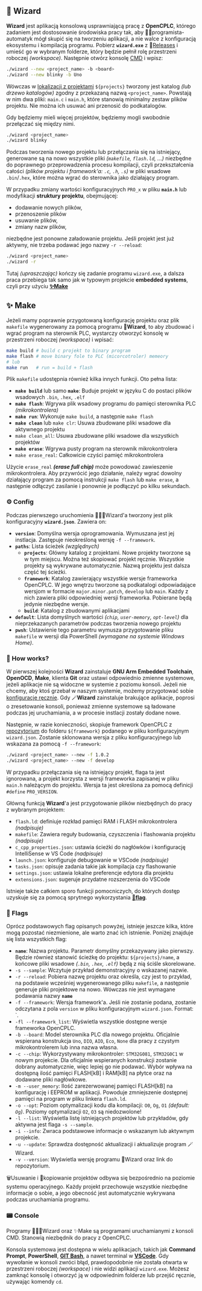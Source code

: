 ## 🔮 Wizard

**Wizard** jest aplikacją konsolową usprawniającą pracę z **OpenCPLC**, którego zadaniem jest dostosowanie środowiska pracy tak, aby 👨‍💻programista-automatyk mógł skupić się na tworzeniu aplikacji, a nie walce z konfiguracją ekosystemu i kompilacją programu. Pobierz **`wizard.exe`** z 🚀[Releases](https://github.com/OpenCPLC/Wizard/releases) i umieść go w wybranym folderze, który będzie pełnił rolę przestrzeni roboczej _(workspace)_. Następnie otwórz konsolę [CMD](#-console) i wpisz:

```bash
./wizard --new <project_name> -b <board>
./wizard --new blinky -b Uno
```

Wówczas w [lokalizacji z projektami](#️-config) `${projects}` tworzony jest katalog _(lub drzewo katalogów)_ zgodny z przekazaną nazwą `<project_name>`. Powstają w nim dwa pliki: `main.c` i `main.h`, które stanowią minimalny zestaw plików projektu. Nie można ich usuwać ani przenosić do podkatalogów.

Gdy będziemy mieli więcej projektów, będziemy mogli swobodnie przełączać się między nimi.

```bash
./wizard <project_name>
./wizard blinky
```

Podczas tworzenia nowego projektu lub przełączania się na istniejący, generowane są na nowo wszystkie pliki _(`makefile`, `flash.ld`, ...)_ niezbędne do poprawnego przeprowadzenia procesu kompilacji, czyli przekształcenia całości _(plików projektu i framework'a: `.c`, `.h`, `.s`)_ w pliki wsadowe `.bin`/`.hex`, które można wgrać do sterownika jako działający program.

W przypadku zmiany wartości konfiguracyjnych `PRO_x` w pliku **`main.h`** lub modyfikacji **struktury projektu**, obejmującej:

- dodawanie nowych plików,
- przenoszenie plików
- usuwanie plików,
- zmiany nazw plików,

niezbędne jest ponowne załadowanie projektu. Jeśli projekt jest już aktywny, nie trzeba podawać jego nazwy `-r --reload`:

```bash
./wizard <project_name>
./wizard -r
```

Tutaj _(upraszczając)_ kończy się zadanie programu `wizard.exe`, a dalsza praca przebiega tak samo jak w typowym projekcie **embedded systems**, czyli przy użyciu [**✨Make**](#-make)

## ✨ Make

Jeżeli mamy poprawnie przygotowaną konfigurację projektu oraz plik `makefile` wygenerowany za pomocą programu 🔮**Wizard**, to aby zbudować i wgrać program na sterownik PLC, wystarczy otworzyć konsolę w przestrzeni roboczej _(workspace)_ i wpisać:

```bash
make build # build c projekt to binary program
make flash # move binary fole to PLC (micorcotroler) memeory
# lub
make run   # run = build + flash
```

Plik `makefile` udostępnia również kilka innych funkcji. Oto pełna lista:

- **`make build`** lub samo **`make`**: Buduje projekt w języku C do postaci plików wsadowych `.bin`, `.hex`, `.elf`
- **`make flash`**: Wgrywa plik wsadowy programu do pamięci sterownika PLC _(mikrokontrolera)_
- **`make run`**: Wykonuje `make build`, a następnie `make flash`
- **`make clean`** lub `make clr`: Usuwa zbudowane pliki wsadowe dla aktywnego projektu
- `make clean_all`: Usuwa zbudowane pliki wsadowe dla wszystkich projektów
- **`make erase`**: Wgrywa pusty program na sterownik mikrokontrolera
- `make erase_real`: Całkowicie czyści pamięć mikrokontrolera

Użycie `erase_real` **_(erase full chip)_** może powodować zawieszenie mikrokontrolera. Aby przywrócić jego działanie, należy wgrać dowolny działający program za pomocą instrukcji `make flash` lub `make erase`, a następnie odłączyć zasilanie i ponownie je podłączyć po kilku sekundach.

### ⚙️ Config

Podczas pierwszego uruchomienia 🧙🏼‍♂️Wizard'a tworzony jest plik konfiguracyjny **`wizard.json`**. Zawiera on:

- **`version`**: Domyślna wersja oprogramowania. Wymuszana jest jej instlacja. Zastępuje nieokreśloną wersję `-f --framework`.
- **`paths`**: Lista ścieżek _(względnych)_
  - **`projects`**: Główny katalog z projektami. Nowe projekty tworzone są w tym miejscu. Można też skopiować projekt ręcznie. Wszystkie projekty są wykrywane automatycznie. Nazwą projektu jest dalsza część tej ścieżki.
  - **`framework`**: Katalog zawierający wszystkie wersje frameworka OpenCPLC. W jego wnętrzu tworzone są podkatalogi odpowiadające wersjom w formacie `major.minor.patch`, `develop` lub `main`. Każdy z nich zawiera pliki odpowiedniej wersji frameworka. Pobierane będą jedynie niezbędne wersje.
  - **`build`**: Katalog z zbudowanymi aplikacjami
- **`default`**: Lista domyślnych wartości _(`chip`, `user-memory`, `opt-level`)_ dla nieprzekazanych parametrów podczas tworzenia nowego projektu 
- **`pwsh`**: Ustawienie tego parametru wymusza przygotowanie pliku `makefile` w wersji dla PowerShell _(wymagane na systemie Windows Home)_.

### 🤔 How works?

W pierwszej kolejności **Wizard** zainstaluje **GNU Arm Embedded Toolchain**, **OpenOCD**, **Make**, klienta **Git** oraz ustawi odpowiednio zmienne systemowe, jeżeli aplikacje nie są widoczne w systemie z poziomu konsoli. Jeżeli nie chcemy, aby ktoś grzebał w naszym systemie, możemy przygotować sobie [konfiguracje ręcznie](self-install.md). Gdy 🪄**Wizard** zainstaluje brakujące aplikacje, poprosi o zresetowanie konsoli, ponieważ zmienne systemowe są ładowane podczas jej uruchamiania, a w procesie instlacji zostały dodane nowe.

Następnie, w razie konieczności, skopiuje framework OpenCPLC z [repozytorium](https://github.com/OpenCPLC/Framework) do folderu `${framework}` podanego w pliku konfiguracyjnym `wizard.json`. Zostanie sklonowana wersja z pliku konfiguracyjnego lub wskazana za pomocą `-f --framework`:

```bash
./wizard <project_name> --new -f 1.0.2
./wizard <project_name> --new -f develop
```

W przypadku przełączania się na istniejący projekt, flaga ta jest ignorowana, a projekt korzysta z wersji frameworka zapisanej w pliku `main.h` należącym do projektu. Wersja ta jest określona za pomocą definicji `#define` `PRO_VERSION`.

Główną funkcją **Wizard**'a jest przygotowanie plików niezbędnych do pracy z wybranym projektem:

- `flash.ld`: definiuje rozkład pamięci RAM i FLASH mikrokontrolera _(nadpisuje)_
- `makefile`: Zawiera reguły budowania, czyszczenia i flashowania projektu _(nadpisuje)_
- `c_cpp_properties.json`: ustawia ścieżki do nagłówków i konfigurację IntelliSense w VS Code _(nadpisuje)_
- `launch.json`: konfiguruje debugowanie w VSCode _(nadpisuje)_
- `tasks.json`: opisuje zadania takie jak kompilacja czy flashowanie
- `settings.json`: ustawia lokalne preferencje edytora dla projektu
- `extensions.json`: sugeruje przydatne rozszerzenia do VSCode

Istnieje także całkiem sporo funkcji pomocniczych, do których dostęp uzyskuje się za pomocą sprytnego wykorzystania [**🚩flag**](#-flags).

### 🚩 Flags

Oprócz podstawowych flag opisanych powyżej, istnieje jeszcze kilka, które mogą pozostać niezmienione, ale warto znać ich istnienie. Poniżej znajduje się lista wszystkich flag:

- **`name`**: Nazwa projektu. Parametr domyślny przekazywany jako pierwszy. Będzie również stanowić ścieżkę do projektu: `${projects}/name`, a końcowe pliki wsadowe _(`.bin`, `.hex`, `.elf`)_ będą z nią ściśle skorelowane.
- `-s --sample`: Wczytuje przykład demonstracyjny o wskazanej nazwie. 
- `-r --reload`: Pobiera nazwę projektu oraz określa, czy jest to przykład, na podstawie wcześniej wygenerowanego pliku `makefile`, a następnie generuje pliki projektowe na nowo. Wówczas nie jest wymagane podawania nazwy **`name`**
- `-f --framework`: Wersja framework'a. Jeśli nie zostanie podana, zostanie odczytana z pola `version` w pliku konfiguracyjnym `wizard.json`. Format: `<major>.
- `-fl --framework_list`: Wyświetla wszystkie dostępne wersje frameworka OpenCPLC.
- `-b --board`: Model sterownika PLC dla nowego projektu. Oficjalnie wspierana konstrukcja `Uno`, `DIO`, `AIO`, `Eco`, `None` dla pracy z czystym mikrokontrolerem lub inna nazwa własna.
- `-c --chip`: Wykorzystywany mikrokontroler: `STM32G081`, `STM32G0C1` w nowym projekcie. Dla oficjalnie wspieranych konstrukcji zostanie dobrany automatycznie, więc lepiej go nie podawać. Wybór wpływa na dostępną ilość pamięci FLASH[kB] i RAM[kB] na płytce oraz na dodawane pliki nagłówkowe.
- `-m --user_memory`: Ilość zarezerwowanej pamięci FLASH[kB] na konfigurację i EEPROM w aplikacji. Powoduje zmniejszenie dostępnej pamięci na program w pliku linkera `flash.ld`.
- `-o --opt`: Poziom optymalizacji kodu dla kompilacji: `O0`, `Og`, `O1` _(default: `Og`)_. Poziomy optymalizacji `O2`, `O3` są niedozwolone!
- `-l --list`: Wyświetla listę istniejących projektów lub przykładów, gdy aktywna jest flaga `-s --sample`.
- `-i --info`: Zwraca podstawowe informacje o wskazanym lub aktywnym projekcie.  
- `-u --update`: Sprawdza dostępność aktualizacji i aktualizuje program 🪄Wizard.  
- `-v --version`: Wyświetla wersję programu 🔮Wizard oraz link do repozytorium.

🗑️Usuwanie i 💾kopiowanie projektów odbywa się bezpośrednio na poziomie systemu operacyjnego.
Każdy projekt przechowuje wszystkie niezbędne informacje o sobie, a jego obecność jest automatycznie wykrywana podczas uruchamiania programu.

### 📟 Console

Programy 🧙🏼‍♂️Wizard oraz ✨Make są programami uruchamianymi z konsoli CMD. Stanowią niezbędnik do pracy z OpenCPLC.

Konsola systemowa jest dostępna w wielu aplikacjach, takich jak **Command Prompt**, **PowerShell**, [**GIT Bash**](https://git-scm.com/downloads), a nawet terminal w [**VSCode**](https://code.visualstudio.com/). Gdy wywołanie w konsoli zwróci błąd, prawdopodobnie nie została otwarta w przestrzeni roboczej _(workspace)_ i nie widzi aplikacji `wizard.exe`. Możesz zamknąć konsolę i otworzyć ją w odpowiednim folderze lub przejść ręcznie, używając komendy `cd`.